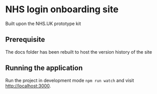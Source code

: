 # NHS login onboarding site

Built upon the NHS.UK prototype kit

## Prerequisite

The docs folder has been rebuilt to host the version history of the site

## Running the application

Run the project in development mode `npm run watch` and visit <a href="http://localhost:3000">http://localhost:3000</a>.
